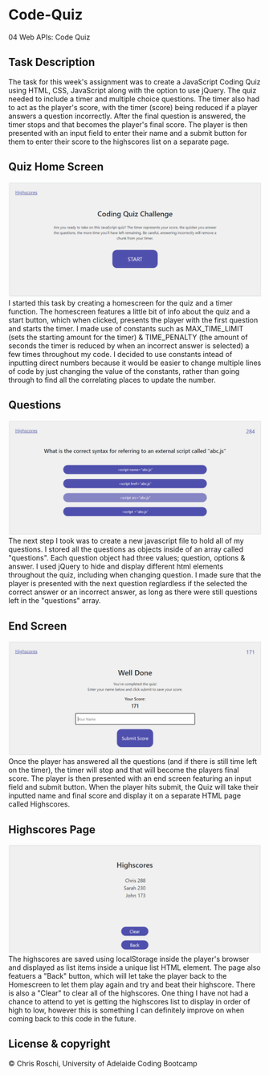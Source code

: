 # Code-Quiz
04 Web APIs: Code Quiz


## Task Description

The task for this week's assignment was to create a JavaScript Coding Quiz using HTML, CSS, JavaScript along with the option to use jQuery. The quiz needed to include a timer and multiple choice questions. The timer also had to act as the player's score, with the timer (score) being reduced if a player answers a question incorrectly. After the final question is answered, the timer stops and that becomes the player's final score. The player is then presented with an input field to enter their name and a submit button for them to enter their score to the highscores list on a separate page.


## Quiz Home Screen

![Home Screen](Assets/homescreen.png)
I started this task by creating a homescreen for the quiz and a timer function. The homescreen features a little bit of info about the quiz and a start button, which when clicked, presents the player with the first question and starts the timer. I made use of constants such as MAX_TIME_LIMIT (sets the starting amount for the timer) & TIME_PENALTY (the amount of seconds the timer is reduced by when an incorrect answer is selected) a few times throughout my code. I decided to use constants intead of inputting direct numbers because it would be easier to change multiple lines of code by just changing the value of the constants, rather than going through to find all the correlating places to update the number.


## Questions

![Questions](Assets/questions.png)
The next step I took was to create a new javascript file to hold all of my questions. I stored all the questions as objects inside of an array called "questions". Each question object had three values; question, options & answer. I used jQuery to hide and display different html elements throughout the quiz, including when changing question. I made sure that the player is presented with the next question reglardless if the selected the correct answer or an incorrect answer, as long as there were still questions left in the "questions" array.


## End Screen

![End Screen](Assets/endscreen.png)
Once the player has answered all the questions (and if there is still time left on the timer), the timer will stop and that will become the players final score. The player is then presented with an end screen featuring an input field and submit button. When the player hits submit, the Quiz will take their inputted name and final score and display it on a separate HTML page called Highscores.


## Highscores Page

![Highscores](Assets/highscores.png)
The highscores are saved using localStorage inside the player's browser and displayed as list items inside a unique list HTML element. The page also featuers a "Back" button, which will let take the player back to the Homescreen to let them play again and try and beat their highscore. There is also a "Clear" to clear all of the highscores. One thing I have not had a chance to attend to yet is getting the highscores list to display in order of high to low, however this is something I can definitely improve on when coming back to this code in the future.


## License & copyright

© Chris Roschi, University of Adelaide Coding Bootcamp